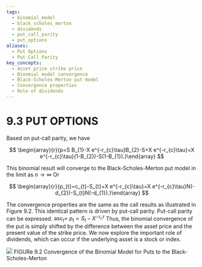 ```yaml
---
tags:
  - binomial_model
  - black_scholes_merton
  - dividends
  - put_call_parity
  - put_options
aliases:
  - Put Options
  - Put-Call Parity
key_concepts:
  - Asset price strike price
  - Binomial model convergence
  - Black-Scholes-Merton put model
  - Convergence properties
  - Role of dividends
---
```


# 9.3 PUT OPTIONS

Based on put-call parity, we have

$$
\begin{array}{r}{p=S B_{1}-X e^{-r_{c}\tau}B_{2}-S+X e^{-r_{c}\tau}=X e^{-r_{c}\tau}(1-B_{2})-S(1-B_{1}).}\end{array}
$$

This binomial result will converge to the Black-Scholes-Merton put model in the limit as $n\to\infty$ Or

$$
\begin{array}{r}{p_{t}=c_{t}-S_{t}+X e^{-r_{c}\tau}=X e^{-r_{c}\tau}N(-d_{2})-S_{t}N(-d_{1}).}\end{array}
$$

The convergence properties are the same as the call results as illustrated in Figure 9.2.
This identical pattern is driven by put-call parity. Put-call parity can be expressed. $\mathsf{a s c}_{t}=$ $\scriptstyle{p_{t}=S_{t}-X^{-r_{c}\tau}}$ Thus, the binomial convergence of the put is simply shifted by the difference between the asset price and the present value of the strike price.
We now explore the important role of dividends, which can occur if the underlying asset is a stock or index.

![](535e39cbf9ef7a141d3e97ac0926979c8fcd5ca83209fc7a49e6358b4e6ed3fa.jpg)
FIGURe 9.2  Convergence of the Binomial Model for Puts to the Black-Scholes-Merton
